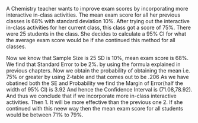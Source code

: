 A Chemistry teacher wants to improve exam scores by incorporating more interactive in-class activities.
The mean exam score for all her previous classes is 68% with standard deviation 10%. After trying out the
interactive in-class activities for her current class, this class got a score of 75%. There were 25
students in the class. She decides to calculate a 95% CI for what the average exam score would be if she 
continued this method for all classes.


Now we know that Sample Size is 25 SD is 10%, mean exam score is 68%.
We find that Standard Error to be 2%. by using the formula explained in previous chapters.
Now we obtain the probability of obtaining the mean i.e. 75% or greater by using Z-table and that comes out to be .206
As we have obatined both the SE and Probability we find the Margin of Error(half the width of 95% CI) is 3.92
And hence the Confidence Interval is (71.08,78.92).
And thus we conclude that if we incorporate more in-class interactive activities. Then 
            1. It will be more effective than the previous one
            2. If she continued with this neew way then the mean exam score for all students would be between 71% to 79%.
